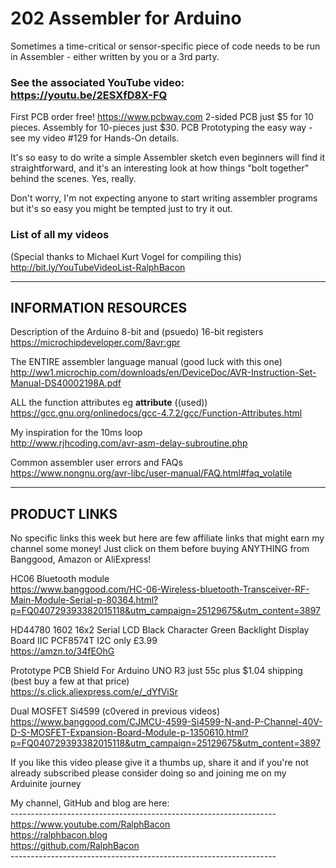 # 202 Assembler for Arduino
Sometimes a time-critical or sensor-specific piece of code needs to be run in Assembler - either written by you or a 3rd party.

### See the associated YouTube video: https://youtu.be/2ESXfD8X-FQ 

First PCB order free! https://www.pcbway.com 2-sided PCB just $5 for 10 pieces. Assembly for 10-pieces just $30.
PCB Prototyping the easy way - see my video #129 for Hands-On details.

It's so easy to do write a simple Assembler sketch even beginners will find it straightforward, and it's an interesting look at how things "bolt together" behind the scenes. Yes, really.

Don't worry, I'm not expecting anyone to start writing assembler programs but it's so easy you might be tempted just to try it out.

### List of all my videos
(Special thanks to Michael Kurt Vogel for compiling this)  
http://bit.ly/YouTubeVideoList-RalphBacon

---------------------
INFORMATION RESOURCES
---------------------
Description of the Arduino 8-bit and (psuedo) 16-bit registers  
https://microchipdeveloper.com/8avr:gpr

The ENTIRE assembler language manual (good luck with this one)  
http://ww1.microchip.com/downloads/en/DeviceDoc/AVR-Instruction-Set-Manual-DS40002198A.pdf

ALL the function attributes eg __attribute__ ((used))  
https://gcc.gnu.org/onlinedocs/gcc-4.7.2/gcc/Function-Attributes.html

My inspiration for the 10ms loop  
http://www.rjhcoding.com/avr-asm-delay-subroutine.php  

Common assembler user errors and FAQs  
https://www.nongnu.org/avr-libc/user-manual/FAQ.html#faq_volatile

-------------
PRODUCT LINKS
-------------
No specific links this week but here are few affiliate links that might earn my channel some money! Just click on them before buying ANYTHING from Banggood, Amazon or AliExpress!

HC06 Bluetooth module  
https://www.banggood.com/HC-06-Wireless-bluetooth-Transceiver-RF-Main-Module-Serial-p-80364.html?p=FQ040729393382015118&utm_campaign=25129675&utm_content=3897

HD44780 1602 16x2 Serial LCD Black Character Green Backlight Display Board IIC PCF8574T I2C only £3.99  
https://amzn.to/34fEOhG

Prototype PCB Shield For Arduino UNO R3 just 55c plus $1.04 shipping (best buy a few at that price)  
https://s.click.aliexpress.com/e/_dYfViSr

Dual MOSFET Si4599 (c0vered in previous videos)  
https://www.banggood.com/CJMCU-4599-Si4599-N-and-P-Channel-40V-D-S-MOSFET-Expansion-Board-Module-p-1350610.html?p=FQ040729393382015118&utm_campaign=25129675&utm_content=3897

If you like this video please give it a thumbs up, share it and if you're not already subscribed please consider doing so and joining me on my Arduinite journey

My channel, GitHub and blog are here:  
\------------------------------------------------------------------  
https://www.youtube.com/RalphBacon  
https://ralphbacon.blog  
https://github.com/RalphBacon  
\------------------------------------------------------------------
